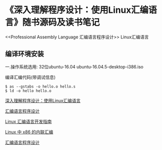 # 《深入理解程序设计：使用Linux汇编语言》随书源码及读书笔记

<<Professional Assembly Language 汇编语言程序设计>> Linux汇编语言

## 编译环境安装
一.操作系统选用: 32位ubuntu-16.04
ubuntu-16.04.5-desktop-i386.iso




编译汇编代码(带调试信息)
```shell
$ as --gstabs -o hello.o hello.s
$ ld -o hello hello.o
```

[深入理解程序设计：使用Linux汇编语言](http://www.ptpress.com.cn/shopping/buy?bookId=b0e628bd-7a29-4bc3-a102-9b8c4c15be69)

[汇编语言程序设计](http://www.hzcourse.com/web/teachRes/detail/1804/210 "Professional Assembly Language")

[Linux 汇编语言开发指南](https://www.cnblogs.com/xmphoenix/p/3702503.html)

[Linux 中 x86 的内联汇编](https://www.ibm.com/developerworks/cn/linux/sdk/assemble/inline/index.html "C语言内联汇编")

[汇编语言程序设计](http://www.hzcourse.com/web/teachRes/detail/1804/210)


